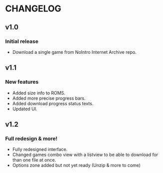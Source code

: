 # CHANGELOG
## v1.0
### Initial release
* Download a single game from NoIntro Internet Archive repo.

## v1.1
### New features
* Added size info to ROMS.
* Added more precise progress bars.
* Added download progress status texts.
* Updated UI.

## v1.2
### Full redesign & more!
* Fully redesigned interface.
* Changed games combo view with a listview to be able to download for than one file at once.
* Options zone added but not yet ready (Unzip & more to come)